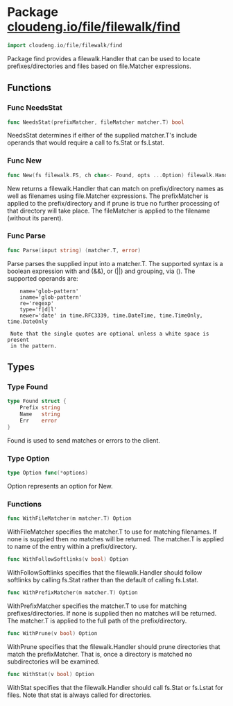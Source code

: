 # Package [cloudeng.io/file/filewalk/find](https://pkg.go.dev/cloudeng.io/file/filewalk/find?tab=doc)

```go
import cloudeng.io/file/filewalk/find
```

Package find provides a filewalk.Handler that can be used to locate
prefixes/directories and files based on file.Matcher expressions.

## Functions
### Func NeedsStat
```go
func NeedsStat(prefixMatcher, fileMatcher matcher.T) bool
```
NeedsStat determines if either of the supplied matcher.T's include operands
that would require a call to fs.Stat or fs.Lstat.

### Func New
```go
func New(fs filewalk.FS, ch chan<- Found, opts ...Option) filewalk.Handler[struct{}]
```
New returns a filewalk.Handler that can match on prefix/directory names
as well as filenames using file.Matcher expressions. The prefixMatcher is
applied to the prefix/directory and if prune is true no further processing
of that directory will take place. The fileMatcher is applied to the
filename (without its parent).

### Func Parse
```go
func Parse(input string) (matcher.T, error)
```
Parse parses the supplied input into a matcher.T. The supported syntax
is a boolean expression with and (&&), or (||) and grouping, via ().
The supported operands are:

    	name='glob-pattern'
    	iname='glob-pattern'
    	re='regexp'
    	type='f|d|l'
    	newer='date' in time.RFC3339, time.DateTime, time.TimeOnly, time.DateOnly

     Note that the single quotes are optional unless a white space is present
     in the pattern.



## Types
### Type Found
```go
type Found struct {
	Prefix string
	Name   string
	Err    error
}
```
Found is used to send matches or errors to the client.


### Type Option
```go
type Option func(*options)
```
Option represents an option for New.

### Functions

```go
func WithFileMatcher(m matcher.T) Option
```
WithFileMatcher specifies the matcher.T to use for matching filenames.
If none is supplied then no matches will be returned. The matcher.T is
applied to name of the entry within a prefix/directory.


```go
func WithFollowSoftlinks(v bool) Option
```
WithFollowSoftlinks specifies that the filewalk.Handler should follow
softlinks by calling fs.Stat rather than the default of calling fs.Lstat.


```go
func WithPrefixMatcher(m matcher.T) Option
```
WithPrefixMatcher specifies the matcher.T to use for matching
prefixes/directories. If none is supplied then no matches will be returned.
The matcher.T is applied to the full path of the prefix/directory.


```go
func WithPrune(v bool) Option
```
WithPrune specifies that the filewalk.Handler should prune directories
that match the prefixMatcher. That is, once a directory is matched no
subdirectories will be examined.


```go
func WithStat(v bool) Option
```
WithStat specifies that the filewalk.Handler should call fs.Stat or fs.Lstat
for files. Note that stat is always called for directories.







